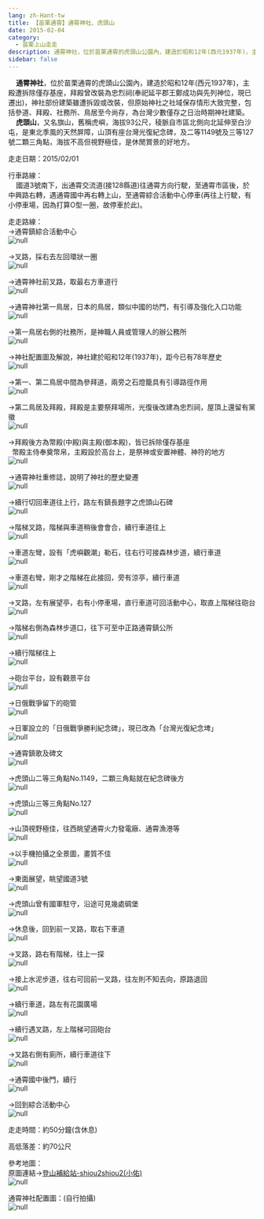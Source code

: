 ```yaml
---
lang: zh-Hant-tw
title: 【苗栗通霄】通霄神社、虎頭山
date: 2015-02-04
category: 
  - 苗栗上山走走
description: 通霄神社，位於苗栗通霄的虎頭山公園內，建造於昭和12年(西元1937年)，主殿遭拆除僅存基座，拜殿曾改裝為忠烈祠(奉祀延平郡王鄭成功與先列神位，現已遷出)，神社部份建築雖遭拆毀或改裝，但原始神社之社域保存情形大致完整，包括參道、拜殿、社務所、鳥居至今尚存，為台灣少數僅存之日治時期神社建築。 虎頭山，又名旗山，舊稱虎嶼，海拔93公尺，稜脈自市區北側向北延伸至白沙屯，是東北季風的天然屏障，山頂有座台灣光復紀念碑，及二等1149號及三等127號二顆三角點，海拔不高但視野極佳，是休閒賞景的好地方。
sidebar: false
---
```


    **通霄神社**，位於苗栗通霄的虎頭山公園內，建造於昭和12年(西元1937年)，主殿遭拆除僅存基座，拜殿曾改裝為忠烈祠(奉祀延平郡王鄭成功與先列神位，現已遷出)，神社部份建築雖遭拆毀或改裝，但原始神社之社域保存情形大致完整，包括參道、拜殿、社務所、鳥居至今尚存，為台灣少數僅存之日治時期神社建築。  
    **虎頭山**，又名旗山，舊稱虎嶼，海拔93公尺，稜脈自市區北側向北延伸至白沙屯，是東北季風的天然屏障，山頂有座台灣光復紀念碑，及二等1149號及三等127號二顆三角點，海拔不高但視野極佳，是休閒賞景的好地方。

走走日期：2015/02/01

行車路線：  
    國道3號南下，出通霄交流道(接128縣道)往通霄方向行駛，至通霄市區後，於中興路右轉，遇通霄國中再右轉上山，至通霄綜合活動中心停車(再往上行駛，有小停車場，因為打算O型一圈，故停車於此)。

走走路線：  
→通霄鎮綜合活動中心  
![null](https://1013399.github.io/image-2/80/1069686407_l.jpg)

→叉路，採右去左回環狀一圈  
![null](https://1013399.github.io/image-2/80/1069689319_l.jpg)

→通霄神社前叉路，取最右方車道行  
![null](https://1013399.github.io/image-2/80/1069689320_l.jpg)

→通霄神社第一鳥居，日本的鳥居，類似中國的坊門，有引導及強化入口功能  
![null](https://1013399.github.io/image-2/80/1069686294_l.jpg)

→第一鳥居右側的社務所，是神職人員或管理人的辦公務所  
![null](https://1013399.github.io/image-2/80/1069686295_l.jpg)

→神社配置圖及解說，神社建於昭和12年(1937年)，距今已有78年歷史  
![null](https://1013399.github.io/image-2/80/1069687534_l.jpg)

→第一、第二鳥居中間為參拜道，兩旁之石燈籠具有引導路徑作用  
![null](https://1013399.github.io/image-2/80/1069686296_l.jpg)

→第二鳥居及拜殿，拜殿是主要祭拜場所，光復後改建為忠烈祠，屋頂上還留有黨徽  
![null](https://1013399.github.io/image-2/80/1069689810_l.jpg)

→拜殿後方為幣殿(中殿)與主殿(御本殿)，皆已拆除僅存基座  
  幣殿主侍奉奠幣帛，主殿設於高台上，是祭神或安置神體、神符的地方  
![null](https://1013399.github.io/image-2/80/1069690009_l.jpg)

→通霄神社重修誌，說明了神社的歷史變遷  
![null](https://1013399.github.io/image-2/80/1069687535_l.jpg)

→續行切回車道往上行，路左有鎮長題字之虎頭山石碑  
![null](https://1013399.github.io/image-2/80/1069685898_l.jpg)

→階梯叉路，階梯與車道稍後會會合，續行車道往上  
![null](https://1013399.github.io/image-2/80/1069689321_l.jpg)

→車道左彎，設有「虎嶼觀潮」勒石，往右行可接森林步道，續行車道  
![null](https://1013399.github.io/image-2/80/1069686997_l.jpg)

→車道右彎，剛才之階梯在此接回，旁有涼亭，續行車道  
![null](https://1013399.github.io/image-2/80/1069688066_l.jpg)

→叉路，左有展望亭，右有小停車場，直行車道可回活動中心，取直上階梯往砲台  
![null](https://1013399.github.io/image-2/80/1069686998_l.jpg)

→階梯右側為森林步道口，往下可至中正路通霄鎮公所  
![null](https://1013399.github.io/image-2/80/1069690012_l.jpg)

→續行階梯往上  
![null](https://1013399.github.io/image-2/80/1069690013_l.jpg)

→砲台平台，設有觀景平台  
![null](https://1013399.github.io/image-2/80/1069685572_l.jpg)

→日俄戰爭留下的砲管  
![null](https://1013399.github.io/image-2/80/1069686701_l.jpg)

→日軍設立的「日俄戰爭勝利紀念碑」，現已改為「台灣光復紀念埤」  
![null](https://1013399.github.io/image-2/80/1069689323_l.jpg)

→通霄鎮歌及碑文  
![null](https://1013399.github.io/image-2/80/1069687538_l.jpg)

→虎頭山二等三角點No.1149，二顆三角點就在紀念碑後方  
![null](https://1013399.github.io/image-2/80/1069687478_l.jpg)

→虎頭山三等三角點No.127  
![null](https://1013399.github.io/image-2/80/1069687000_l.jpg)

→山頂視野極佳，往西眺望通霄火力發電廠、通霄漁港等  
![null](https://1013399.github.io/image-2/80/1069687084_l.jpg)

→以手機拍攝之全景圖，畫質不佳  
![null](https://1013399.github.io/image-2/80/1069686089_l.jpg)

→東面展望，眺望國道3號  
![null](https://1013399.github.io/image-2/80/1069687652_l.jpg)

→虎頭山曾有國軍駐守，沿途可見幾處碉堡  
![null](https://1013399.github.io/image-2/80/1069688817_l.jpg)

→休息後，回到前一叉路，取右下車道  
![null](https://1013399.github.io/image-2/80/1069689914_l.jpg)

→叉路，路右有階梯，往上一探  
![null](https://1013399.github.io/image-2/80/1069686299_l.jpg)

→接上水泥步道，往右可回前一叉路，往左則不知去向，原路退回  
![null](https://1013399.github.io/image-2/80/1069687085_l.jpg)

→續行車道，路左有花園廣場  
![null](https://1013399.github.io/image-2/80/1069688818_l.jpg)

→續行遇叉路，左上階梯可回砲台  
![null](https://1013399.github.io/image-2/80/1069687086_l.jpg)

→叉路右側有廁所，續行車道往下  
![null](https://1013399.github.io/image-2/80/1069685903_l.jpg)

→通霄國中後門，續行  
![null](https://1013399.github.io/image-2/80/1069689715_l.jpg)

→回到綜合活動中心  
![null](https://1013399.github.io/image-2/80/1069687542_l.jpg)

走走時間：約50分鐘(含休息)

高低落差：約70公尺

參考地圖：  
原圖連結→[登山補給站-shiou2shiou2(小佑)](http://www.keepon.com.tw/DiscussLoad.aspx?code=314B5CF9AEC3A19113F6CAA6F539A6629A0218782AE32CD8)  
![null](https://1013399.github.io/image-2/80/1069686598_l.jpg)

通霄神社配置圖：(自行拍攝)  
![null](https://1013399.github.io/image-2/80/1069689613_l.jpg)